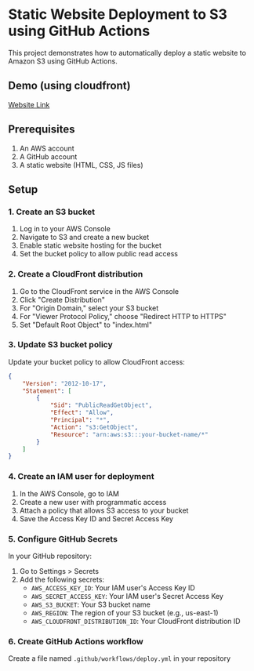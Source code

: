 # Static Website Deployment to S3 using GitHub Actions

This project demonstrates how to automatically deploy a static website to Amazon S3 using GitHub Actions.

## Demo (using cloudfront)
[Website Link](https://d173t4rztrz688.cloudfront.net)

## Prerequisites

1. An AWS account
2. A GitHub account
3. A static website (HTML, CSS, JS files)

## Setup

### 1. Create an S3 bucket

1. Log in to your AWS Console
2. Navigate to S3 and create a new bucket
3. Enable static website hosting for the bucket
4. Set the bucket policy to allow public read access

### 2. Create a CloudFront distribution

1. Go to the CloudFront service in the AWS Console
2. Click "Create Distribution"
3. For "Origin Domain," select your S3 bucket
4. For "Viewer Protocol Policy," choose "Redirect HTTP to HTTPS"
5. Set "Default Root Object" to "index.html"

### 3. Update S3 bucket policy

Update your bucket policy to allow CloudFront access:

```json
{
    "Version": "2012-10-17",
    "Statement": [
        {
            "Sid": "PublicReadGetObject",
            "Effect": "Allow",
            "Principal": "*",
            "Action": "s3:GetObject",
            "Resource": "arn:aws:s3:::your-bucket-name/*"
        }
    ]
}
```

### 4. Create an IAM user for deployment

1. In the AWS Console, go to IAM
2. Create a new user with programmatic access
3. Attach a policy that allows S3 access to your bucket
4. Save the Access Key ID and Secret Access Key


### 5. Configure GitHub Secrets

In your GitHub repository:

1. Go to Settings > Secrets
2. Add the following secrets:
   - `AWS_ACCESS_KEY_ID`: Your IAM user's Access Key ID
   - `AWS_SECRET_ACCESS_KEY`: Your IAM user's Secret Access Key
   - `AWS_S3_BUCKET`: Your S3 bucket name
   - `AWS_REGION`: The region of your S3 bucket (e.g., us-east-1)
   - `AWS_CLOUDFRONT_DISTRIBUTION_ID`: Your CloudFront distribution ID


### 6. Create GitHub Actions workflow

Create a file named `.github/workflows/deploy.yml` in your repository